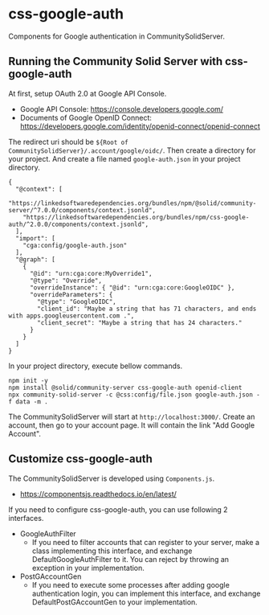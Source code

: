 # css-google-auth

Components for Google authentication in CommunitySolidServer.

## Running the Community Solid Server with css-google-auth

At first, setup OAuth 2.0 at Google API Console.

* Google API Console: <https://console.developers.google.com/>
* Documents of Google OpenID Connect: <https://developers.google.com/identity/openid-connect/openid-connect>

The redirect uri should be `${Root of CommunitySolidServer}/.account/google/oidc/`.
Then create a directory for your project. And create a file named `google-auth.json` in your project directory.

```
{
  "@context": [
    "https://linkedsoftwaredependencies.org/bundles/npm/@solid/community-server/^7.0.0/components/context.jsonld",
    "https://linkedsoftwaredependencies.org/bundles/npm/css-google-auth/^2.0.0/components/context.jsonld",
  ],
  "import": [
    "cga:config/google-auth.json"
  ],
  "@graph": [
    {
      "@id": "urn:cga:core:MyOverride1",
      "@type": "Override",
      "overrideInstance": { "@id": "urn:cga:core:GoogleOIDC" },
      "overrideParameters": {
        "@type": "GoogleOIDC",
        "client_id": "Maybe a string that has 71 characters, and ends with apps.googleusercontent.com .",
        "client_secret": "Maybe a string that has 24 characters."
      }
    }
  ]
}
```

In your project directory, execute bellow commands.

```
npm init -y
npm install @solid/community-server css-google-auth openid-client
npx community-solid-server -c @css:config/file.json google-auth.json -f data -m .
```

The CommunitySolidServer will start at `http://localhost:3000/`.
Create an account, then go to your account page.
It will contain the link "Add Google Account".

## Customize css-google-auth

The CommunitySolidServer is developed using `Components.js`.

* <https://componentsjs.readthedocs.io/en/latest/>

If you need to configure css-google-auth,
you can use following 2 interfaces. 

* GoogleAuthFilter
    + If you need to filter accounts that can register
      to your server, make a class implementing this
      interface, and exchange DefaultGoogleAuthFilter
      to it. You can reject by throwing
      an exception in your implementation.
* PostGAccountGen
    + If you need to execute some processes after adding
      google authentication login, you can implement
      this interface, and exchange DefaultPostGAccountGen
      to your implementation.

